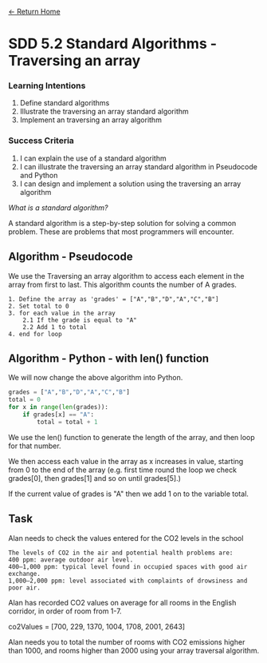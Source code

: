 [<- Return Home](https://speysidecs.github.io/)
# SDD 5.2 Standard Algorithms - Traversing an array

### Learning Intentions
1. Define standard algorithms
2. Illustrate the traversing an array standard algorithm
3. Implement an traversing an array algorithm

### Success Criteria
1. I can explain the use of a standard algorithm
2. I can illustrate the traversing an array standard algorithm in Pseudocode and Python
3. I can design and implement a solution using the traversing an array algorithm

*What is a standard algorithm?*

A standard algorithm is a step-by-step solution for solving a common problem. These are problems that most programmers will encounter.

## Algorithm - Pseudocode
We use the Traversing an array algorithm to access each element in the array from first to last. This algorithm counts the number of A grades.
```
1. Define the array as 'grades' = ["A","B","D","A","C","B"]
2. Set total to 0
3. for each value in the array
	2.1 If the grade is equal to "A"
	2.2 Add 1 to total
4. end for loop
 ```

## Algorithm - Python - with len() function

We will now change the above algorithm into Python. 

```python
grades = ["A","B","D","A","C","B"]
total = 0
for x in range(len(grades)):
	if grades[x] == "A":
		total = total + 1
 ```
We use the len() function to generate the length of the array, and then loop for that number. 

We then access each value in the array as x increases in value, starting from 0 to the end of the array (e.g. first time round the loop we check grades[0], then grades[1] and so on until grades[5].)

If the current value of grades is "A" then we add 1 on to the variable total.

## Task 

Alan needs to check the values entered for the CO2 levels in the school

```
The levels of CO2 in the air and potential health problems are: 
400 ppm: average outdoor air level. 
400–1,000 ppm: typical level found in occupied spaces with good air exchange. 
1,000–2,000 ppm: level associated with complaints of drowsiness and poor air.
```

Alan has recorded CO2 values on average for all rooms in the English corridor, in order of room from 1-7.

co2Values = [700, 229, 1370, 1004, 1708, 2001, 2643]

Alan needs you to total the number of rooms with CO2 emissions higher than 1000, and rooms higher than 2000 using your array traversal algorithm.
